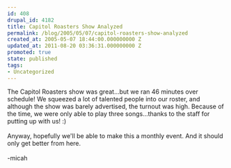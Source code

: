 ```yaml
---
id: 408
drupal_id: 4182
title: Capitol Roasters Show Analyzed
permalink: /blog/2005/05/07/capitol-roasters-show-analyzed
created_at: 2005-05-07 18:44:00.000000000 Z
updated_at: 2011-08-20 03:36:31.000000000 Z
promoted: true
state: published
tags:
- Uncategorized
---
```

The Capitol Roasters show was great...but we ran 46 minutes over schedule! We squeezed a lot of talented people into our roster, and although the show was barely advertised, the turnout was high. Because of the time, we were only able to play three songs...thanks to the staff for putting up with us! :)<br /><br />Anyway, hopefully we'll be able to make this a monthly event. And it should only get better from here.<br /><br />-micah
